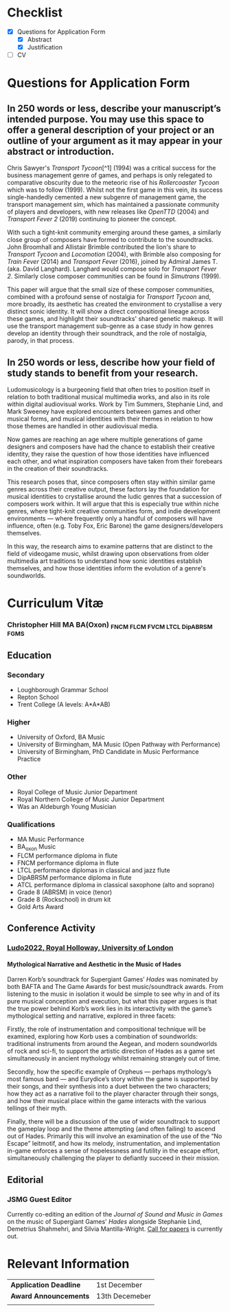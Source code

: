 # Checklist

- [x] Questions for Application Form
	- [x] Abstract
	- [x] Justification
- [ ] CV

# Questions for Application Form

## In 250 words or less, describe your manuscript’s intended purpose. You may use this space to offer a general description of your project or an outline of your argument as it may appear in your abstract or introduction.

Chris Sawyer's *Transport Tycoon*[^1] (1994) was a critical success for the business management genre of games, and perhaps is only relegated to comparative obscurity due to the meteoric rise of his *Rollercoaster Tycoon* which was to follow (1999). Whilst not the first game in this vein, its success single-handedly cemented a new subgenre of management game, the transport management sim, which has maintained a passionate community of players and developers, with new releases like *OpenTTD* (2004) and *Transport Fever 2* (2019) continuing to pioneer the concept. 

With such a tight-knit community emerging around these games, a similarly close group of composers have formed to contribute to the soundtracks. John Broomhall and Allistair Brimble contributed the lion's share to *Transport Tycoon* and *Locomotion* (2004), with Brimble also composing for *Train Fever* (2014) and *Transport Fever* (2016), joined by Admiral James T. (aka. David Langhard). Langhard would compose solo for *Transport Fever 2*. Similarly close composer communities can be found in *Simutrans* (1999). 

This paper will argue that the small size of these composer communities, combined with a profound sense of nostalgia for *Transport Tycoon* and, more broadly, its aesthetic has created the environment to crystallise a very distinct sonic identity. It will show a direct compositional lineage across these games, and highlight their soundtracks' shared genetic makeup. It will use the transport management sub-genre as a case study in how genres develop an identity through their soundtrack, and the role of nostalgia, parody, in that process.

## In 250 words or less, describe how your field of study stands to benefit from your research.

Ludomusicology is a burgeoning field that often tries to position itself in relation to both traditional musical multimedia works, and also in its role within digital audiovisual works. Work by Tim Summers, Stephanie Lind, and Mark Sweeney have explored encounters between games and other musical forms, and musical identities with their themes in relation to how those themes are handled in other audiovisual media. 

Now games are reaching an age where multiple generations of game designers and composers have had the chance to establish their creative identity, they raise the question of how those identities have influenced each other, and what inspiration composers have taken from their forebears in the creation of their soundtracks. 

This research poses that, since composers often stay within similar game genres across their creative output, these factors lay the foundation for musical identities to crystallise around the ludic genres that a succession of composers work within. It will argue that this is especially true within niche genres, where tight-knit creative communities form, and indie development environments — where frequently only a handful of composers will have influence, often (e.g. Toby Fox, Eric Barone) the game designers/developers themselves.

In this way, the research aims to examine patterns that are distinct to the field of videogame music, whilst drawing upon observations from older multimedia art traditions to understand how sonic identities establish themselves, and how those identities inform the evolution of a genre's soundworlds. 

# Curriculum Vitæ 

### Christopher Hill MA BA(Oxon) <sub>FNCM FLCM FVCM LTCL DipABRSM FGMS</sub>

## Education

### Secondary 

- Loughborough Grammar School 
- Repton School  
- Trent College (A levels: A\*A\*AB)

### Higher 

- University of Oxford, BA Music
- University of Birmingham, MA Music (Open Pathway with Performance)
- University of Birmingham, PhD Candidate in Music Performance Practice

### Other

- Royal College of Music Junior Department
- Royal Northern College of Music Junior Department
- Was an Aldeburgh Young Musician

### Qualifications

- MA Music Performance
- BA<sub>oxon</sub> Music
- FLCM performance diploma in flute
- FNCM performance diploma in flute
- LTCL performance diplomas in classical and jazz flute
- DipABRSM performance diploma in flute
- ATCL performance diploma in classical saxophone (alto and soprano)
- Grade 8 (ABRSM) in voice (tenor)
- Grade 8 (Rockschool) in drum kit
- Gold Arts Award

## Conference Activity

### [Ludo2022, Royal Holloway, University of London](https://www.ludomusicology.org/ludo2022/ludo22-programme-and-schedule/)

#### Mythological Narrative and Aesthetic in the Music of Hades

Darren Korb’s soundtrack for Supergiant Games’ _Hades_ was nominated by both BAFTA and The Game Awards for best music/soundtrack awards. From listening to the music in isolation it would be simple to see why in and of its pure musical conception and execution, but what this paper argues is that the true power behind Korb’s work lies in its interactivity with the game’s mythological setting and narrative, explored in three facets:  

Firstly, the role of instrumentation and compositional technique will be examined, exploring how Korb uses a combination of soundworlds: traditional instruments from around the Aegean, and modern soundworlds of rock and sci-fi, to support the artistic direction of Hades as a game set simultaneously in ancient mythology whilst remaining strangely out of time. 

Secondly, how the specific example of Orpheus — perhaps mythology’s most famous bard — and Eurydice’s story within the game is supported by their songs, and their synthesis into a duet between the two characters; how they act as a narrative foil to the player character through their songs, and how their musical place within the game interacts with the various tellings of their myth.  

Finally, there will be a discussion of the use of wider soundtrack to support the gameplay loop and the theme attempting (and often failing) to ascend out of Hades. Primarily this will involve an examination of the use of the “No Escape” leitmotif, and how its melody, instrumentation, and implementation in-game enforces a sense of hopelessness and futility in the escape effort, simultaneously challenging the player to defiantly succeed in their mission.

## Editorial

### JSMG Guest Editor

Currently co-editing an edition of the *Journal of Sound and Music in Games* on the music of Supergiant Games' *Hades* alongside Stephanie Lind, Demetrius Shahmehri, and Silvia Mantilla-Wright. [Call for papers](https://www.sssmg.org/wp/2022/11/08/call-for-proposals-hades-special-issue-for-jsmg/) is currently out. 

# Relevant Information

|                      |                |
| -------------------- | -------------- |
| **Application Deadline** | 1st December   |
| **Award Announcements**  | 13th Decemeber |
|                      |                |
